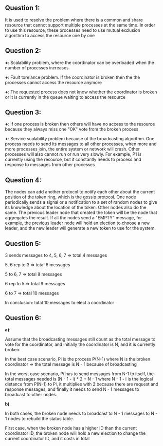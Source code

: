 ## Question 1: 

It is used to resolve the problem where there is a common and share resource that cannot support multiple processes at the same time. In order to use this resource, these processes need to use mutual exclusion algorithm to access the resource one by one

## Question 2:

**+**: Scalability problem, where the coordinator can be overloaded when the number of processes increases

**+**: Fault torelance problem. If the coordinator is broken then the the processes cannot access the resource anymore

**+**: The requested process does not know whether the coordinator is broken or it is currently in the queue waiting to access the resource

## Question 3:

**+**: If one process is broken then others will have no access to the resource because they always miss one "OK" vote from the broken process

**+**: Service scalability problem because of the broadcasting algorithm. One process needs to send its messages to all other processes, when more and more processes join, the entire system or network will crash. Other processes will also cannot run or run very slowly. For example, P1 is currently using the resource, but it constantly needs to process and response to messages from other processes

## Question 4:

The nodes can add another protocol to notify each other about the current position of the token ring, which is the gossip protocol. One node periodically sends a signal or a notification to a set of random nodes to give its knowledge about the location of the token. Other nodes also do the same. The previous leader node that created the token will be the node that aggregates the result. If all the nodes send a "EMPTY" message, for example, the previous leader node will hold an election to choose a new leader, and the new leader will generate a new token to use for the system.

## Question 5:

3 sends messages to 4, 5, 6, 7 => total 4 messages

5, 6 rep to 3 => total 6 messages

5 to 6, 7 => total 8 messages

6 rep to 5 => total 9 messages

6 to 7 => total 10 messages

In conclusion: total 10 messages to elect a coordinator

## Question 6:

**a)**: 

Assume that the broadcasting messages still count as the total message to vote for the coordinator, and initially the coordinator is N, and it is currently broken. 

In the best case scenario, Pi is the process P(N-1) where N is the broken coordinator => the total message is N - 1 because of broadcasting

In the worst case scenario, Pi has to send messages from N-1 to itself, the total messages needed is (N - 1 - i) * 2 + N - 1 where N - 1 - i is the logical distance from P(N-1) to Pi, it multiplies with 2 because there are request and response messages, and finally it needs to send N - 1 messages to broadcast to other nodes.

**b)**: 

In both cases, the broken node needs to broadcast to N - 1 messages to N - 1 nodes to rebuild the status table.

First case, when the broken node has a higher ID than the current coordinator ID, the broken node will hold a new election to change the current coordinator ID, and it costs in total